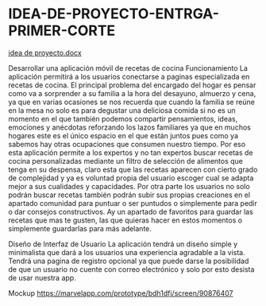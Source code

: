 # IDEA-DE-PROYECTO-ENTRGA-PRIMER-CORTE
[idea de proyecto.docx](https://github.com/miguelmurillo54/IDEA-DE-PROYECTO-ENTRGA-PRIMER-CORTE/files/10889846/idea.de.proyecto.docx)

Desarrollar una aplicación móvil de recetas de cocina 
Funcionamiento
La aplicación permitirá a los usuarios conectarse a paginas especializada en recetas de cocina.
El principal problema del encargado del hogar es pensar como va a sorprender a su familia a la hora del desayuno, almuerzo y cena, ya que en varias ocasiones se nos recuerda que cuando la familia se reúne en la mesa no solo es para degustar una deliciosa comida si no es un momento en el que también podemos compartir pensamientos, ideas, emociones y anécdotas reforzando los lazos familiares ya que en muchos hogares este es el único espacio en el que están juntos pues como ya sabemos hay otras ocupaciones que consumen nuestro tiempo.
Por eso esta aplicación permite a los expertos y no tan expertos buscar recetas de cocina personalizadas mediante un filtro de selección de alimentos que tenga en su despensa, claro esta que las recetas aparecen con cierto grado de complejidad y ya es voluntad propia del usuario escoger cual se adapta mejor a sus cualidades y capacidades.
Por otra parte los usuarios no solo podrán buscar recetas también podrán subir sus propias creaciones en el apartado comunidad para puntuar o ser puntudos o simplemente para pedir o dar consejos constructivos.
Ay un apartado de favoritos para guardar las recetas que mas te gusten, las que quieras hacer en estos momentos o simplemente guardarlas para más adelante.

Diseño de Interfaz de Usuario 
La aplicación tendrá un diseño simple y minimalista que dará a los usuarios una experiencia agradable a la vista.
Tendrá una pagina de registro opcional ya que puede darse la posibilidad de que un usuario no cuente con correo electrónico y solo por esto desista de usar nuestra app.



Mockup
https://marvelapp.com/prototype/bdh1dfj/screen/90876407
